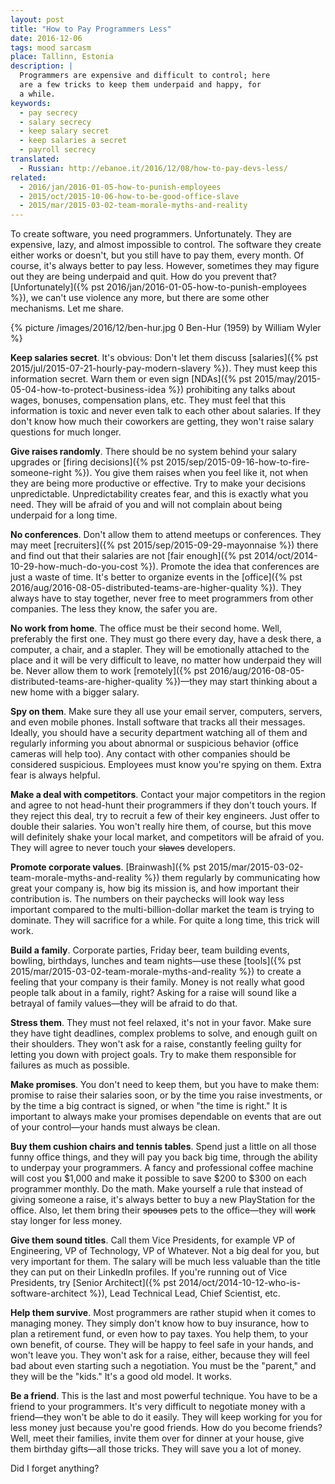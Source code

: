 ```yaml
---
layout: post
title: "How to Pay Programmers Less"
date: 2016-12-06
tags: mood sarcasm
place: Tallinn, Estonia
description: |
  Programmers are expensive and difficult to control; here
  are a few tricks to keep them underpaid and happy, for
  a while.
keywords:
  - pay secrecy
  - salary secrecy
  - keep salary secret
  - keep salaries a secret
  - payroll secrecy
translated:
  - Russian: http://ebanoe.it/2016/12/08/how-to-pay-devs-less/
related:
  - 2016/jan/2016-01-05-how-to-punish-employees
  - 2015/oct/2015-10-06-how-to-be-good-office-slave
  - 2015/mar/2015-03-02-team-morale-myths-and-reality
---
```


To create software, you need programmers. Unfortunately. They are expensive,
lazy, and almost impossible to control. The software they create either works or doesn't, but
you still have to pay them, every month. Of course, it's always better to pay less.
However, sometimes they may figure out they are being
underpaid and quit. How do you prevent that? [Unfortunately]({% pst 2016/jan/2016-01-05-how-to-punish-employees %}),
we can't use violence any more, but there are some other mechanisms. Let me
share.

<!--more-->

{% picture /images/2016/12/ben-hur.jpg 0 Ben-Hur (1959) by William Wyler %}

**Keep salaries secret**.
It's obvious: Don't let them discuss
[salaries]({% pst 2015/jul/2015-07-21-hourly-pay-modern-slavery %}). They must keep this information
secret. Warn them or even sign
[NDAs]({% pst 2015/may/2015-05-04-how-to-protect-business-idea %}) prohibiting any talks about wages, bonuses,
compensation plans, etc. They must feel that this information is toxic and
never even talk to each other about salaries. If they don't know how much
their coworkers are getting, they won't raise salary questions for much longer.

**Give raises randomly**.
There should be no system behind your salary upgrades or
[firing decisions]({% pst 2015/sep/2015-09-16-how-to-fire-someone-right %}). You give
them raises when you feel like it, not when they are being more productive
or effective. Try to make your decisions unpredictable. Unpredictability creates
fear, and this is exactly what you need. They will be afraid of you and will
not complain about being underpaid for a long time.

**No conferences**.
Don't allow them to attend meetups or
conferences. They may meet [recruiters]({% pst 2015/sep/2015-09-29-mayonnaise %}) there
and find out that their salaries are not
[fair enough]({% pst 2014/oct/2014-10-29-how-much-do-you-cost %}). Promote the idea
that conferences are just a waste of time. It's better to organize events in the
[office]({% pst 2016/aug/2016-08-05-distributed-teams-are-higher-quality %}).
They always have to stay together, never free to meet programmers from other companies.
The less they know, the safer you are.

**No work from home**.
The office must be their second home. Well, preferably the first one. They
must go there every day, have a desk there, a computer, a chair, and a stapler.
They will be emotionally attached to the place and it will be very difficult
to leave, no matter how underpaid they will be. Never allow them to work
[remotely]({% pst 2016/aug/2016-08-05-distributed-teams-are-higher-quality %})&mdash;they
may start thinking about a new home with a bigger salary.

**Spy on them**.
Make sure they all use your email server, computers, servers, and even mobile phones.
Install software that tracks all their messages. Ideally, you should have
a security department watching all of them and regularly informing
you about abnormal or suspicious behavior (office cameras will help too). Any contact with other
companies should be considered suspicious. Employees must know you're spying on them.
Extra fear is always helpful.

**Make a deal with competitors**.
Contact your major competitors in the region and agree to not head-hunt
their programmers if they don't touch yours. If they reject
this deal, try to recruit a few of their key engineers. Just offer to double
their salaries. You won't really hire them, of course, but this move will definitely shake
your local market, and competitors will be afraid of you. They will agree to never
touch your <del>slaves</del> developers.

**Promote corporate values**.
[Brainwash]({% pst 2015/mar/2015-03-02-team-morale-myths-and-reality %})
them regularly by communicating how great your company is, how big its
mission is, and how important their contribution is. The numbers on their
paychecks will look way less important compared to the multi-billion-dollar
market the team is trying to dominate. They will sacrifice for a while.
For quite a long time, this trick will work.

**Build a family**.
Corporate parties, Friday beer, team building events, bowling, birthdays,
lunches and team nights&mdash;use these
[tools]({% pst 2015/mar/2015-03-02-team-morale-myths-and-reality %})
to create a feeling that your company is their family. Money is not really what good people talk
about in a family, right? Asking for a raise will sound like a betrayal
of family values&mdash;they will be afraid to do that.

**Stress them**.
They must not feel relaxed, it's not in your favor. Make sure they
have tight deadlines, complex problems to solve, and enough guilt on
their shoulders. They won't ask for a raise, constantly feeling guilty
for letting you down with project goals. Try to make them responsible
for failures as much as possible.

**Make promises**.
You don't need to keep them, but you have to make them: promise to
raise their salaries soon, or by the time you
raise investments, or by the time a big contract is signed, or when
"the time is right." It is important
to always make your promises dependable on events that are out of your
control&mdash;your hands must always be clean.

**Buy them cushion chairs and tennis tables**.
Spend just a little on all those funny office things, and they will
pay you back big time, through the ability to underpay your programmers.
A fancy and professional coffee machine will cost you $1,000 and make
it possible to save $200 to $300 on each programmer monthly. Do the math.
Make yourself a rule that instead of giving someone a raise, it's always
better to buy a new PlayStation for the office. Also, let them bring
their <del>spouses</del> pets to the office&mdash;they will <del>work</del> stay
longer for less money.

**Give them sound titles**.
Call them Vice Presidents, for example VP of Engineering, VP of Technology,
VP of Whatever. Not a big deal for you, but very important for them. The salary
will be much less valuable than the title they can put on their LinkedIn
profiles. If you're running out of Vice Presidents, try
[Senior Architect]({% pst 2014/oct/2014-10-12-who-is-software-architect %}),
Lead Technical Lead, Chief Scientist, etc.

**Help them survive**.
Most programmers are rather stupid when it comes to managing money. They simply don't
know how to buy insurance, how to plan a retirement fund, or even how to
pay taxes. You help them, to your own benefit, of course. They will be
happy to feel safe in your hands, and won't leave you. They won't ask
for a raise, either, because they will feel bad about even starting such a negotiation.
You must be the "parent," and they will be the "kids." It's a good old model.
It works.

**Be a friend**.
This is the last and most powerful technique. You have to be a friend
to your programmers. It's very difficult to negotiate money with a friend&mdash;they
won't be able to do it easily. They will keep working for you for less money
just because you're good friends. How do you become friends? Well, meet their
families, invite them over for dinner at your house, give them birthday
gifts&mdash;all those tricks. They will save you a lot of money.

Did I forget anything?
